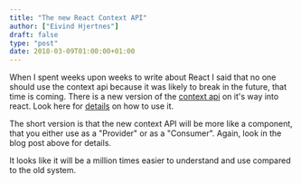 ```yaml
---
title: "The new React Context API"
author: ["Eivind Hjertnes"]
draft: false
type: "post"
date: 2018-03-09T01:00:00+01:00
---
```


When I spent weeks upon weeks to write about React I said that no one
should use the context api because it was likely to break in the future,
that time is coming. There is a new version of the
[context api](https://github.com/reactjs/rfcs/pull/2) on it's way into
react. Look here for
[details](https://medium.com/dailyjs/reacts-️-new-context-api-70c9fe01596b)
on how to use it.

The short version is that the new context API will be more like a
component, that you either use as a "Provider" or as a "Consumer".
Again, look in the blog post above for details.

It looks like it will be a million times easier to understand and use
compared to the old system.
